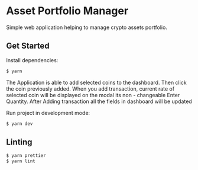 # Asset Portfolio Manager

Simple web application helping to manage crypto assets portfolio.

## Get Started

Install dependencies:

```sh
$ yarn
```

The Application is able to add selected coins to the dashboard. 
Then click the coin  previously added.
When you add transaction, current rate of selected coin  will be displayed on the modal its non - changeable
Enter Quantity.
After Adding transaction all the fields in dashboard will be updated




Run project in development mode:

```sh
$ yarn dev
```

## Linting

```sh
$ yarn prettier
$ yarn lint
```
